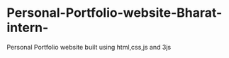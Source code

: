 # Personal-Portfolio-website-Bharat-intern-
Personal Portfolio website built using html,css,js and 3js 
